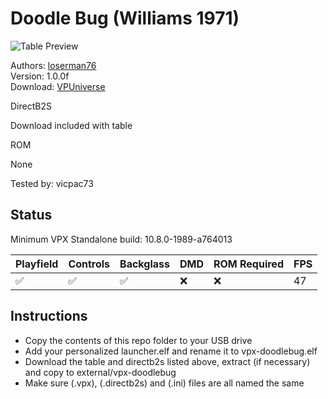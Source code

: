 # Doodle Bug (Williams 1971)

![Table Preview](https://github.com/vfirebirdGH/vpx-images/blob/main/vpx-doodlebug-Table%20Preview.jpg)

Authors: [loserman76](https://vpuniverse.com/profile/2798-loserman76/)  
Version: 1.0.0f  
Download: [VPUniverse](https://vpuniverse.com/files/file/8347-doodle-bug-williams-1971/)

DirectB2S

Download included with table

ROM

None

Tested by: vicpac73

## Status 

Minimum VPX Standalone build: 10.8.0-1989-a764013

| Playfield | Controls | Backglass | DMD | ROM Required | FPS | 
|-----------|----------|-----------|-----|--------------|-----|
| :white_check_mark: | :white_check_mark: | :white_check_mark: | :x: | :x: | 47 |

## Instructions

- Copy the contents of this repo folder to your USB drive
- Add your personalized launcher.elf and rename it to vpx-doodlebug.elf
- Download the table and directb2s listed above, extract (if necessary) and copy to external/vpx-doodlebug
- Make sure (.vpx), (.directb2s) and (.ini) files are all named the same

